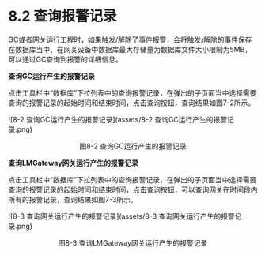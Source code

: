 # 8.2 查询报警记录

GC或者网关运行工程时，如果触发/解除了事件报警，会将触发/解除的事件保存在数据库当中，在网关设备中数据库最大存储量为数据库文件大小限制为5MB，可以通过GC查询到报警的详细信息。

**查询GC运行产生的报警记录**

点击工具栏中“数据库”下拉列表中的查询报警记录，在弹出的子页面当中选择需要查询的报警记录的起始时间和结束时间，点击查询按钮，查询结果如图7-2所示。

![8-2 查询GC运行产生的报警记录](assets/8-2 查询GC运行产生的报警记录.png)

<center>图8-2 查询GC运行产生的报警记录</center>





**查询LMGateway网关运行产生的报警记录**

 点击工具栏中“数据库”下拉列表中的查询报警记录，在弹出的子页面当中选择需要查询的报警记录的起始时间和结束时间，点击查询按钮，可以查询网关在时间段内所有的报警记录，查询结果如图7-3所示。

![8-3 查询网关运行产生的报警记录](assets/8-3 查询网关运行产生的报警记录.png)

<center>图8-3 查询LMGateway网关运行产生的报警记录</center>




